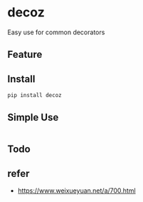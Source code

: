 # decoz

Easy use for common decorators

## Feature

## Install
```
pip install decoz
```

## Simple Use

```

```

## Todo



## refer

- <https://www.weixueyuan.net/a/700.html>
